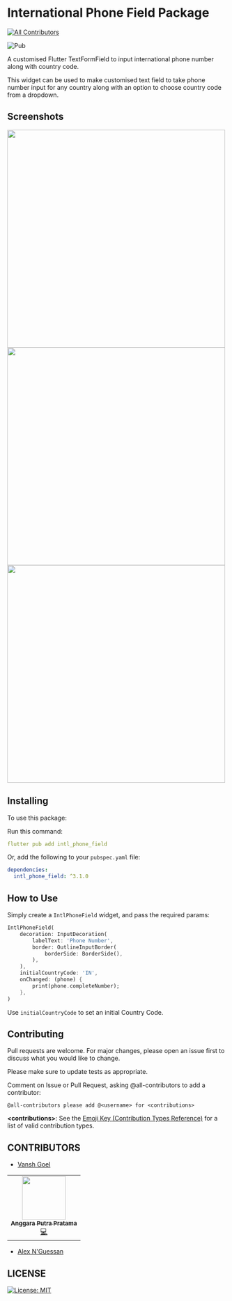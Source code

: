 # International Phone Field Package
<!-- ALL-CONTRIBUTORS-BADGE:START - Do not remove or modify this section -->
[![All Contributors](https://img.shields.io/badge/all_contributors-1-orange.svg?style=flat-square)](#contributors-)
<!-- ALL-CONTRIBUTORS-BADGE:END -->

![Pub](https://img.shields.io/pub/v/intl_phone_field)

A customised Flutter TextFormField to input international phone number along with country code.

This widget can be used to make customised text field to take phone number input for any country along with an option to choose country code from a dropdown.

## Screenshots

<img src="https://github.com/vanshg395/intl_phone_field/blob/master/1.png?raw=true" height="500px"> <img src="https://github.com/vanshg395/intl_phone_field/blob/master/2.png?raw=true" height="500px"> <img src="https://github.com/vanshg395/intl_phone_field/blob/master/3.png?raw=true" height="500px">

## Installing

To use this package:

Run this command:

```yaml
flutter pub add intl_phone_field
```

Or, add the following to your `pubspec.yaml` file:

```yaml
dependencies:
  intl_phone_field: ^3.1.0
```

## How to Use

Simply create a `IntlPhoneField` widget, and pass the required params:

```dart
IntlPhoneField(
    decoration: InputDecoration(
        labelText: 'Phone Number',
        border: OutlineInputBorder(
            borderSide: BorderSide(),
        ),
    ),
    initialCountryCode: 'IN',
    onChanged: (phone) {
        print(phone.completeNumber);
    },
)
```

Use `initialCountryCode` to set an initial Country Code.

## Contributing

Pull requests are welcome. For major changes, please open an issue first to discuss what you would like to change.

Please make sure to update tests as appropriate.

Comment on Issue or Pull Request, asking @all-contributors to add a contributor:

```shell
@all-contributors please add @<username> for <contributions>
```

**\<contributions>**: See the [Emoji Key (Contribution Types Reference)](https://allcontributors.org/docs/en/emoji-key) for a list of valid contribution types.

## CONTRIBUTORS

- [Vansh Goel](https://github.com/vanshg395/)
<!-- ALL-CONTRIBUTORS-LIST:START - Do not remove or modify this section -->
<!-- prettier-ignore-start -->
<!-- markdownlint-disable -->
<table>
  <tr>
    <td align="center"><a href="http://linkedin.com/in/anggaraputrapratama"><img src="https://avatars.githubusercontent.com/u/75307272?v=4?s=100" width="100px;" alt=""/><br /><sub><b>Anggara Putra Pratama</b></sub></a><br /><a href="https://github.com/vanshg395/intl_phone_field/commits?author=anggaraputrapratama" title="Code">💻</a></td>
  </tr>
</table>

<!-- markdownlint-restore -->
<!-- prettier-ignore-end -->

<!-- ALL-CONTRIBUTORS-LIST:END -->
- [Alex N'Guessan](https://github.com/marcaureln/)

## LICENSE

[![License: MIT](https://img.shields.io/badge/License-MIT-yellow.svg)](https://opensource.org/licenses/MIT)
